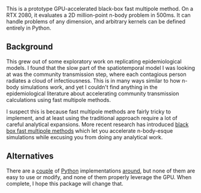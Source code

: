 This is a prototype GPU-accelerated black-box fast multipole method. On a RTX 2080, it evaluates a 2D million-point n-body problem in 500ms. It can handle problems of any dimension, and arbitrary kernels can be defined entirely in Python.

## Background
This grew out of some exploratory work on replicating epidemiological models. I found that the slow part of the spatiotemporal model I was looking at was the community transmission step, where each contagious person radiates a cloud of infectiousness. This is in many ways similar to how n-body simulations work, and yet I couldn't find anything in the epidemiological literature about accelerating community transmission calculations using fast multipole methods.

I suspect this is because fast multipole methods are fairly tricky to implement, and at least using the traditional approach require a lot of careful analytical expansions. More recent research has introduced [black box fast multipole methods](https://mc.stanford.edu/cgi-bin/images/f/fa/Darve_bbfmm_2009.pdf) which let you accelerate n-body-esque simulations while excusing you from doing any analytical work.

## Alternatives
There are a [couple](https://github.com/sivaramambikasaran/BBFMM2D) of [Python](https://github.com/DrFahdSiddiqui/bbFMM2D-Python) implementations [around](https://github.com/ruoxi-wang/PBBFMM3D), but none of them are easy to use or modify, and none of them properly leverage the GPU. When complete, I hope this package will change that. 
